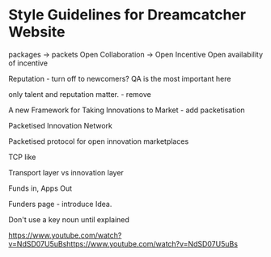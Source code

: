 # Style Guidelines for Dreamcatcher Website






packages -> packets
Open Collaboration -> Open Incentive
	Open availability of incentive

Reputation - turn off to newcomers?
	QA is the most important here

only talent and reputation matter. - remove



A new Framework for Taking Innovations to Market - add packetisation

Packetised Innovation Network

Packetised protocol for open innovation marketplaces

TCP like

Transport layer vs innovation layer

Funds in, Apps Out

Funders page - introduce Idea.

Don't use a key noun until explained

https://www.youtube.com/watch?v=NdSD07U5uBshttps://www.youtube.com/watch?v=NdSD07U5uBs